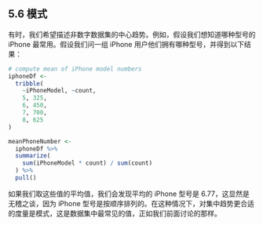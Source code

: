 ## 5.6 模式

有时，我们希望描述非数字数据集的中心趋势。例如，假设我们想知道哪种型号的 iPhone 最常用。假设我们问一组 iPhone 用户他们拥有哪种型号，并得到以下结果：

```r
# compute mean of iPhone model numbers
iphoneDf <- 
  tribble(
    ~iPhoneModel, ~count,
    5, 325,
    6, 450,
    7, 700,
    8, 625
)

meanPhoneNumber <- 
  iphoneDf %>% 
  summarize(
    sum(iPhoneModel * count) / sum(count)
  ) %>% 
  pull()
```

如果我们取这些值的平均值，我们会发现平均的 iPhone 型号是 6.77，这显然是无稽之谈，因为 iPhone 型号是按顺序排列的。在这种情况下，对集中趋势更合适的度量是模式，这是数据集中最常见的值，正如我们前面讨论的那样。